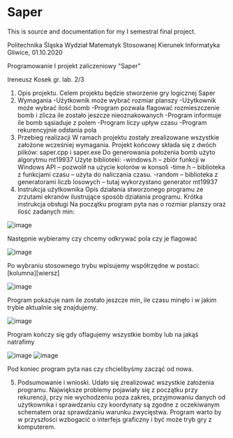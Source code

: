 # Saper
This is source and documentation for my I semestral final project.  

Politechnika Śląska
Wydział Matematyk Stosowanej
Kierunek Informatyka
Gliwice, 01.10.2020



Programowanie I
projekt zaliczeniowy
"Saper"

Ireneusz Kosek gr. lab. 2/3














	







1. Opis projektu.
Celem projektu będzie stworzenie gry logicznej Saper
2. Wymagania
   -Użytkownik może wybrać rozmiar planszy
   -Użytkownik może wybrać ilość bomb 
   -Program pozwala flagować rozmieszczenie bomb i zlicza ile zostało jeszcze nieoznakowanych
   -Program informuje ile bomb sąsiaduje z polem
   -Program liczy upływ czasu
   -Program rekurencyjnie odsłania pola
3. Przebieg realizacji
W ramach projektu zostały zrealizowane wszystkie założone wcześniej wymagania. 
Projekt końcowy składa się z dwóch plików: saper.cpp i saper.exe
Do generowania położenia bomb użyto algorytmu mt19937
Użyte biblioteki:
-windows.h – zbiór funkcji w Windows API – pozwolił na użycie kolorów w konsoli
-time.h – biblioteka z funkcjami czasu – użyta do naliczania czasu.
-random – biblioteka z generatorami liczb losowych – tutaj wykorzystano generator mt19937
4. Instrukcja użytkownika 
Opis działania stworzonego programu ze zrzutami ekranów ilustrujące sposób działania programu. Krótka instrukcja obsługi
Na początku program pyta nas o rozmiar planszy oraz ilość zadanych min:

 ![image](https://user-images.githubusercontent.com/78158271/150696714-f9b8fb70-865c-4289-bb49-fc21710d6ffa.png)

Następnie wybieramy czy chcemy odkrywać pola czy je flagować

![image](https://user-images.githubusercontent.com/78158271/150696718-4ab2b6d7-74dd-4322-8100-c029c8a94ae0.png)



Po wybraniu stosownego trybu wpisujemy współrzędne w postaci: [kolumna][wiersz]

 ![image](https://user-images.githubusercontent.com/78158271/150696720-afd555cc-5df3-4fd2-ad6b-cdb4e5939bcf.png)

Program pokazuje nam ile zostało jeszcze min, ile czasu minęło i w jakim trybie aktualnie się znajdujemy.

 ![image](https://user-images.githubusercontent.com/78158271/150696721-6fcafacd-c243-451a-981e-27cf004a9a6c.png)


Program kończy się gdy oflagujemy wszystkie bomby lub na jakąś natrafimy

![image](https://user-images.githubusercontent.com/78158271/150696726-cc184094-e903-4a3e-880a-624ece8a49ad.png)
![image](https://user-images.githubusercontent.com/78158271/150696734-02a33d6a-212b-4de2-8996-070a55023f70.png)

Pod koniec program pyta nas czy chcielibyśmy zacząć od nowa.

5. Podsumowanie i wnioski.
Udało się zrealizować wszystkie założenia programu. Największe problemy pojawiały się z początku przy rekurencji,  przy nie wychodzeniu poza zakres, przyjmowaniu danych od użytkownika i sprawdzaniu czy koordynaty są zgodne z oczekiwanym schematem oraz sprawdzaniu warunku zwycięstwa. Program warto by w przyszłości wzbogacić o interfejs graficzny i być może tryb gry z komputerem.  

